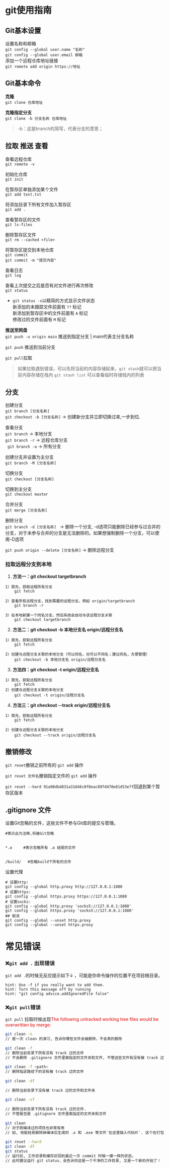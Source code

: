 # git使用指南

## <b>Git基本设置</b>

设置名称和邮箱  
`git config --global user.name "名称"`  
`git config --global user.email 邮箱 `  
添加一个远程仓库地址链接  
` git remote add origin https://地址 `

## <b>Git基本命令</b>

  <b>克隆</b>   
   ` git clone 仓库地址 `  

  <b>克隆指定分支</b>   
  ` git clone -b 分支名称 仓库地址 `   
   >-b：这是branch的简写，代表分支的意思；

## <b>拉取 推送 查看</b>
查看远程仓库  
`git remote -v`

初始化仓库  
`git init`

在暂存区单独添加某个文件    
` git add test.txt `

将添加目录下所有文件加入暂存区  
` git add . `

查看暂存区的文件  
` git ls-files ` 

删除暂存区文件  
` git rm --cached <file> `

将暂存区提交到本地仓库  
`git commit`  
` git commit -m "提交内容" `

查看日志  
` git log `

查看上次提交之后是否有对文件进行再次修改  
`git status`

+ `git status -s`以精简的方式显示文件状态  
新添加的未跟踪文件前面有 `??` 标记  
新添加到暂存区中的文件前面有 `A` 标记  
修改过的文件前面有 `M` 标记  


<b>推送至网盘</b>  
` git push -u origin main ` 推送到指定分支 | main代表主分支名称  

` git push ` 推送到当前分支

` git pull `拉取

> 如果拉取遇到错误，可以先将当前的内容存储起来，`git stash`就可以把当前内容存储在栈内
> `git stash list` 可以查看临时存储栈内的列表


## <b>分支</b>

创建分支  
` git branch [分支名称] `  
`git checkout -b [分支名称]` → 创建新分支并立即切换过来,一步到位.

查看分支  
` git branch ` → 本地分支  
`git branch -r` → 远程仓库分支  
` git branch -a` → 所有分支  

创建分支并设置为主分支  
` git branch -M [分支名称] `

切换分支  
` git checkout [分支名称] `

切换到主分支  
` git checkout master `

合并分支  
` git merge [分支名称] `

删除分支  
`git branch -d [分支名称] ` → 删除一个分支, -d选项只能删除已经参与过合并的分支，对于未参与合并的分支是无法删除的。如果想强制删除一个分支，可以使用-D选项  

`git push origin --delete [分支名称]` → 删除远程分支

### 拉取远程分支到本地
1. **方法一：git checkout targetbranch**
~~~
1）首先，获取远程所有分支
    git fetch 
 
2）查看所有远程分支，找到需要的远程分支，例如 origin/targetbranch
    git branch -r 
 
3）在本地新建一个同名分支，然后系统会自动与该远程分支关联
    git checkout targetbranch
~~~

2. **方法二：git checkout -b 本地分支名 origin/远程分支名**
~~~
1）首先，获取远程所有分支
    git fetch 
 
2）创建与远程分支关联的本地分支（可以同名，也可以不同名；建议同名，方便管理）
    git checkout -b 本地分支名 origin/远程分支名
~~~

3. **方法四：git checkout -t origin/远程分支名**
~~~
1）首先，获取远程所有分支
    git fetch 
2）创建与远程分支关联的本地分支
    git checkout -t origin/远程分支名
~~~
4. **方法三：git checkout --track origin/远程分支名**
~~~
1）首先，获取远程所有分支
    git fetch 
 
2）创建与远程分支关联的本地分支
    git checkout --track origin/远程分支名 
~~~

## 撤销修改
`git reset`撤销之前所有的 `git add` 操作   

`git reset 文件名`撤销指定文件的 `git add` 操作  


`git reset --hard 91a90dbd831a31646c0f0eac897d470e81d53e7f`回退到某个暂存区版本  


## .gitignore 文件
设置Git忽略的文件，这些文件不参与Git库的提交与管理。
```
#表示此为注释,将被Git忽略


*.a     #表示忽略所有 .a 结尾的文件   


/build/   #忽略build下所有的文件
```

设置代理
```
# 设置http:
git config --global http.proxy http://127.0.0.1:1080
# 设置https:
git config --global https.proxy https://127.0.0.1:1080
# 设置socks:
git config --global http.proxy 'socks5://127.0.0.1:1080'
git config --global https.proxy 'socks5://127.0.0.1:1080'
## 取消
git config --global --unset http.proxy
git config --global --unset https.proxy
```

# 常见错误

### ❌`git add .` 出现错误
`git add .`的时候无反应提示如下↓ ，可能是你命令操作的位置不在项目根目录。
```
hint: Use -f if you really want to add them.
hint: Turn this message off by running
hint: "git config advice.addIgnoredFile false"
```

### ❌`git pull`错误

`git pull` 拉取时候出现<font color="#dd0000">The following untracked working tree files would be overwritten by merge:</font><br/> 

```bash
git clean -n
// 是一次 clean 的演习, 告诉你哪些文件会被删除，不会真的删除
 
git clean -f
// 删除当前目录下所有没有 track 过的文件
// 不会删除 .gitignore 文件里面指定的文件夹和文件, 不管这些文件有没有被 track 过
 
git clean -f <path>
// 删除指定路径下的没有被 track 过的文件
 
git clean -df
 
// 删除当前目录下没有被 track 过的文件和文件夹
 
git clean -xf
 
// 删除当前目录下所有没有 track 过的文件.
// 不管是否是 .gitignore 文件里面指定的文件夹和文件
 
git clean 
// 对于刚编译过的项目也非常有用
// 如, 他能轻易删除掉编译后生成的 .o 和 .exe 等文件`在这里插入代码片`. 这个在打包要发布一个 release 的时候非常有用
 
git reset --hard
git clean -df
git status
// 运行后, 工作目录和缓存区回到最近一次 commit 时候一摸一样的状态。
// 此时建议运行 git status，会告诉你这是一个干净的工作目录, 又是一个新的开始了！
```
